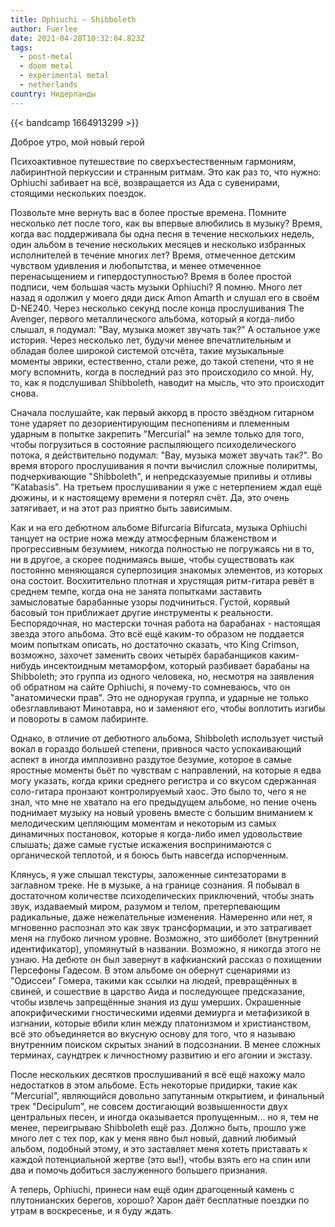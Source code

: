 ```yaml
---
title: Ophiuchi — Shibboleth
author: Fuerlee
date: 2021-04-28T10:32:04.823Z
tags:
  - post-metal
  - doom metal
  - experimental metal
  - netherlands
country: Нидерланды
---
```

{{< bandcamp 1664913299 >}}

Доброе утро, мой новый герой



Психоактивное путешествие по сверхъестественным гармониям, лабиринтной перкуссии и странным ритмам. Это как раз то, что нужно: Ophiuchi забивает на всё, возвращается из Ада с сувенирами, стоящими нескольких поездок.



Позвольте мне вернуть вас в более простые времена. Помните несколько лет после того, как вы впервые влюбились в музыку? Время, когда вас поддерживала бы одна песня в течение нескольких недель, один альбом в течение нескольких месяцев и несколько избранных исполнителей в течение многих лет? Время, отмеченное детским чувством удивления и любопытства, и менее отмеченное перенасыщением и гипердоступностью? Время в более простой подписи, чем большая часть музыки Ophiuchi? Я помню. Много лет назад я одолжил у моего дяди диск Amon Amarth и слушал его в своём D-NE240. Через несколько секунд после конца прослушивания The Avenger, первого металлического альбома, который я когда-либо слышал, я подумал: "Вау, музыка может звучать так?" А остальное уже история. Через несколько лет, будучи менее впечатлительным и обладая более широкой системой отсчёта, такие музыкальные моменты эврики, естественно, стали реже, до такой степени, что я не могу вспомнить, когда в последний раз это происходило со мной. Ну, то, как я подслушивал Shibboleth, наводит на мысль, что это происходит снова.



Сначала послушайте, как первый аккорд в просто звёздном гитарном тоне ударяет по дезориентирующим песнопениям и племенным ударным в попытке закрепить "Mercurial" на земле только для того, чтобы погрузиться в состояние распыляющего психоделического потока, я действительно подумал: "Вау, музыка может звучать так?". Во время второго прослушивания я почти вычислил сложные полиритмы, подчеркивающие "Shibboleth", и непредсказуемые приливы и отливы "Katabasis". На третьем прослушивании я уже с нетерпением ждал ещё дюжины, и к настоящему времени я потерял счёт. Да, это очень затягивает, и на этот раз приятно быть зависимым.



Как и на его дебютном альбоме Bifurcaria Bifurcata, музыка Ophiuchi танцует на острие ножа между атмосферным блаженством и прогрессивным безумием, никогда полностью не погружаясь ни в то, ни в другое, а скорее поднимаясь выше, чтобы существовать как постоянно меняющаяся суперпозиция знакомых элементов, из которых она состоит. Восхитительно плотная и хрустящая ритм-гитара ревёт в среднем темпе, когда она не занята попытками заставить замысловатые барабанные узоры подчиниться. Густой, корявый басовый тон приближает другие инструменты к реальности. Беспорядочная, но мастерски точная работа на барабанах - настоящая звезда этого альбома. Это всё ещё каким-то образом не поддается моим попыткам описать, но достаточно сказать, что King Crimson, возможно, захочет заменить своих четырёх барабанщиков каким-нибудь инсектоидным метаморфом, который разбивает барабаны на Shibboleth; это группа из одного человека, но, несмотря на заявления об обратном на сайте Ophiuchi, я почему-то сомневаюсь, что он "анатомически прав". Это не однорукая группа, и ударные не только обезглавливают Минотавра, но и заменяют его, чтобы воплотить изгибы и повороты в самом лабиринте.



Однако, в отличие от дебютного альбома, Shibboleth использует чистый вокал в гораздо большей степени, привнося часто успокаивающий аспект в иногда имплозивно раздутое безумие, которое в самые яростные моменты бьёт по чувствам с направлений, на которые я едва могу указать, когда крики среднего регистра и со вкусом сдержанная соло-гитара пронзают контролируемый хаос. Это было то, чего я не знал, что мне не хватало на его предыдущем альбоме, но пение очень поднимает музыку на новый уровень вместе с большим вниманием к мелодическим цепляющим моментам и некоторым из самых динамичных постановок, которые я когда-либо имел удовольствие слышать; даже самые густые искажения воспринимаются с органической теплотой, и я боюсь быть навсегда испорченным.



Клянусь, я уже слышал текстуры, заложенные синтезаторами в заглавном треке. Не в музыке, а на границе сознания. Я побывал в достаточном количестве психоделических приключений, чтобы знать звук, издаваемый миром, разумом и телом, претерпевающим радикальные, даже нежелательные изменения. Намеренно или нет, я мгновенно распознал это как звук трансформации, и это затрагивает меня на глубоко личном уровне. Возможно, это шибболет (внутренний идентификатор), упомянутый в названии. Возможно, я никогда этого не узнаю. На дебюте он был завернут в кафкианский рассказ о похищении Персефоны Гадесом. В этом альбоме он обернут сценариями из "Одиссеи" Гомера, такими как ссылки на людей, превращённых в свиней, и сошествие в царство Аида и последующее предсказание, чтобы извлечь запрещённые знания из душ умерших. Окрашенные апокрифическими гностическими идеями демиурга и метафизикой в изгнании, которые вбили клин между платонизмом и христианством, всё это объединяется во вкусную основу для того, что я называю внутренним поиском скрытых знаний в подсознании. В менее сложных терминах, саундтрек к личностному развитию и его агонии и экстазу.



После нескольких десятков прослушиваний я всё ещё нахожу мало недостатков в этом альбоме. Есть некоторые придирки, такие как "Mercurial", являющийся довольно запутанным открытием, и финальный трек "Decipulum", не совсем достигающий возвышенности двух центральных песен, и иногда оказывается пропущенным... но я, тем не менее, переигрываю Shibboleth ещё раз. Должно быть, прошло уже много лет с тех пор, как у меня явно был новый, давний любимый альбом, подобный этому, и это заставляет меня хотеть приставать к каждой потенциальной жертве (это вы!), чтобы взять его на спин или два и помочь добиться заслуженного большего признания.



А теперь, Ophiuchi, принеси нам ещё один драгоценный камень с плутонианских берегов, хорошо? Харон даёт бесплатные поездки по утрам в воскресенье, и я буду ждать.